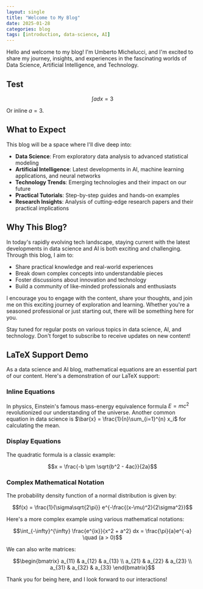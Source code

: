 ```yaml
---
layout: single
title: "Welcome to My Blog"
date: 2025-01-28
categories: blog
tags: [introduction, data-science, AI]
---
```


Hello and welcome to my blog! I'm Umberto Michelucci, and I'm excited to share my journey, insights, and experiences in the fascinating worlds of Data Science, Artificial Intelligence, and Technology.

## Test

$$\int adx = 3$$

Or inline $a=3$.

## What to Expect

This blog will be a space where I'll dive deep into:

- **Data Science**: From exploratory data analysis to advanced statistical modeling
- **Artificial Intelligence**: Latest developments in AI, machine learning applications, and neural networks
- **Technology Trends**: Emerging technologies and their impact on our future
- **Practical Tutorials**: Step-by-step guides and hands-on examples
- **Research Insights**: Analysis of cutting-edge research papers and their practical implications

## Why This Blog?

In today's rapidly evolving tech landscape, staying current with the latest developments in data science and AI is both exciting and challenging. Through this blog, I aim to:

- Share practical knowledge and real-world experiences
- Break down complex concepts into understandable pieces
- Foster discussions about innovation and technology
- Build a community of like-minded professionals and enthusiasts

I encourage you to engage with the content, share your thoughts, and join me on this exciting journey of exploration and learning. Whether you're a seasoned professional or just starting out, there will be something here for you.

Stay tuned for regular posts on various topics in data science, AI, and technology. Don't forget to subscribe to receive updates on new content!

## LaTeX Support Demo

As a data science and AI blog, mathematical equations are an essential part of our content. Here's a demonstration of our LaTeX support:

### Inline Equations

In physics, Einstein's famous mass-energy equivalence formula $E = mc^2$ revolutionized our understanding of the universe. Another common equation in data science is $\bar{x} = \frac{1}{n}\sum_{i=1}^{n} x_i$ for calculating the mean.

### Display Equations

The quadratic formula is a classic example:

$$x = \frac{-b \pm \sqrt{b^2 - 4ac}}{2a}$$

### Complex Mathematical Notation

The probability density function of a normal distribution is given by:

$$f(x) = \frac{1}{\sigma\sqrt{2\pi}} e^{-\frac{(x-\mu)^2}{2\sigma^2}}$$

Here's a more complex example using various mathematical notations:

$$\int_{-\infty}^{\infty} \frac{e^{ix}}{x^2 + a^2} dx = \frac{\pi}{a}e^{-a} \quad (a > 0)$$

We can also write matrices:

$$\begin{bmatrix} 
a_{11} & a_{12} & a_{13} \\
a_{21} & a_{22} & a_{23} \\
a_{31} & a_{32} & a_{33}
\end{bmatrix}$$

Thank you for being here, and I look forward to our interactions!
